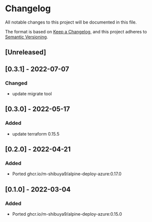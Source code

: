 # Changelog

All notable changes to this project will be documented in this file.

The format is based on [Keep a Changelog](https://keepachangelog.com/en/1.0.0/),
and this project adheres to [Semantic Versioning](https://semver.org/spec/v2.0.0.html).

## [Unreleased]

## [0.3.1] - 2022-07-07

### Changed

- update migrate tool

## [0.3.0] - 2022-05-17

### Added

- update terraform 0.15.5

## [0.2.0] - 2022-04-21

### Added

- Ported ghcr.io/m-shibuya9/alpine-deploy-azure:0.17.0

## [0.1.0] - 2022-03-04

### Added

- Ported ghcr.io/m-shibuya9/alpine-deploy-azure:0.15.0
